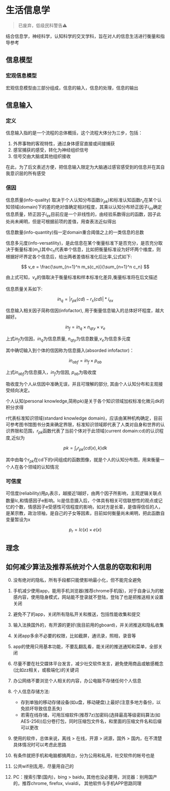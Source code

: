 # 生活信息学

> 已废弃，低级民科警告⚠

结合信息学，神经科学，认知科学的交叉学科，旨在对人的信息生活进行衡量和指导参考

## 信息模型

### 宏观信息模型

宏观信息模型由三部分组成，信息的输入，信息的处理，信息的输出

## 信息输入

### 定义

信息输入指的是一个流程的总体概括，这个流程大体分为三步，包括：

1. 外界事物的客观特性，通过身体感官直接或间接捕获
2. 感官捕获的感受，转化为神经组织信号
3. 信号交由大脑或其他组织接收

在此，为了后文表述方便，把信息输入限定为大脑通过感官感受到的信息并在其自我意识层的所有感受

### 信因

信息质量(info-quality) 取决于个人认知分布函数($r_{pk}$)和标准认知函数$r_s$在某个认知领域(domain)下的差的绝对值确定相对程度，其乘以认知分布矫正因子$i_{ex}$确定信息质量，矫正因子$i_{ex}$目前应是一个非线性的，由经验系数得出的函数，因子此处尚未阐明，但是可根据前项的差值，用查表法近似得出

信息数量(info-quantity)指一定domain重合阈值之上的一类信息的总数

信息多元度(info-versatility)，是此信息在某个衡量标准下是否充分，是否充分取决于衡量标准($m_s$)其中$c_n$代表单个信息，比如把衡量标准设为好坏两个维度，则根据好坏界定各个信息后，给出两者差值标准化后比率,公式如下:

$$
v_e = \frac{\sum_{n=1}^n m_s(c_n)}{\sum_{n=1}^n c_n}
$$

由上式可知，$v_e$的值取决于衡量标准和样本标准化差异,衡量标准将在后文描述

信息质量关系如下:

$$
in_q = \vert r_{pk}(cd) - r_{s}(cd) \vert * i_{ex}
$$

信息输入相关因子简称信因(infofactor), 用于衡量信息输入的总体好坏程度，越大越好。

$$
in_f = in_q \times n_{qty} \times v_e
$$

上式$in_f$为信因，$in_q$为信息质量, $n_{qty}$为信息数量,$v_e$为信息多元度

其中确切输入到个体的信因称为信息摄入(absorded infofactor)：

$$
in_{abf} = in_f \times p_{ab}
$$

上式$in_{abf}$为信息摄入，$in_f$为信因, $p_{ab}$为吸收度

吸收度为个人从信因中准确无误，并且可理解的部分, 其由个人认知分布和主观接受倾向决定。

个人认知(personal knowledge,简称pk)是关于各个知识领域加权标准化微元dk的积分求得

r代表标准知识领域(standard knowledge domain)，应该由某种机构确定，目前可参考图书馆图书分类来确定界限，标准知识领域即代表了人类对自身和世界的认识界限和范围，$r_{pk}$函数代表了当前个体对于此领域(current domain:cd)的认识程度,近似为

$$
pk = \int_r r_{pk}(cd(x),k)dk
$$

其中由每个$r_{pk}$在cd下的r间组成的函数图像，就是个人的认知分布图，用来衡量一个人在各个领域的认知情况

### 可信度

可信度(reliability)用$p_r$表示，越接近1越好，由两个因子所影响，主观逻辑关联点数量lc,和情感因子e影响。lc是信息摄入后，个体具有相关可信联想性的观点或记忆的个数，情感因子e受感性可信程度的影响，如对方是长辈，是值得信任的人，是某宗教，政治领袖，是自己的子女等因素，目前如何衡量尚未阐明，把此函数自变量暂设为x

$$
p_r = lc(x) \times e(x)
$$

## 理念

## 如何减少算法及推荐系统对个人信息的窃取和利用

0. 没有绝对的隐私，所有手段都只能使影响最小化，但不能完全避免
1. 手机减少使用app，能用手机浏览器(推荐chrome手机版)，对于自身认为的敏感内容，使用隐身模式，网站能不登录就不登陆，登陆了也是把推送相关设置关闭
2. 避免不了的app，关闭所有隐私开关和推送，包括性能收集和提交
3. 输入法换国外的，有开源的更好(我目前用的gboard)，并关闭推送和隐私收集
4. 关闭app多余不必要的权限，比如截屏，通讯录，照相，录音等
5. app的使用只用基本功能，不要乱翻乱看，能关闭的推送通知和菜单，全部关闭
6. 尽量不要在社交媒体平台发言，减少社交软件发言，避免使用商品或敏感概念(比如zz相关，或极端化)的关键词
7. 办公网络不要浏览个人相关的内容，办公电脑不存储任何个人信息
8. 个人信息存储方法:
   - 存到单独的移动存储设备(如u盘，移动硬盘)上最好(注意多地方备份，以免损坏导致信息丢失)
   - 若需在线存储，可用压缩软件(推荐7z)加密码(选择最高等级密码算法(如AES-256))后分卷打包，同时压缩包文件名，和里面的压缩文件名和后缀可以更改

9. 使用的软件，总体来说，离线 > 在线，开源 > 闭源，国外 > 国内，在不清楚具体情况时可以考虑此思路
10. 有条件就把手机和电脑都搞两台，分为公用和私用，社交软件的帐号也是
11. 公共wifi别乱用，尽量用自己的
12. PC：搜索引擎(国内)，bing > baidu, 其他也没必要用，浏览器：别用国产的，推荐chrome, firefox, vivaldi， 其他软件与手机APP思路同理
